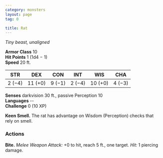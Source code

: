 ```yaml
---
category: monsters
layout: page
tag: 0

title: Rat 
---
```

_Tiny beast, unaligned_

**Armor Class** 10    
**Hit Points** 1 (1d4 − 1)    
**Speed** 20 ft. 

| STR     | DEX     | CON     | INT     | WIS     | CHA     |
|---------|---------|---------|---------|---------|---------|
| 2 (−4)  | 11 (+0) | 9 (−1)  | 2 (−4)  | 10 (+0) | 4 (−3)  |  

**Senses** darkvision 30 ft., passive Perception 10    
**Languages** --    
**Challenge** 0 (10 XP) 

**Keen Smell.** The rat has advantage on Wisdom (Perception) checks that rely on smell. 

### Actions    
**Bite.** _Melee Weapon Attack:_ +0 to hit, reach 5 ft., one target. _Hit:_ 1 piercing damage. 
